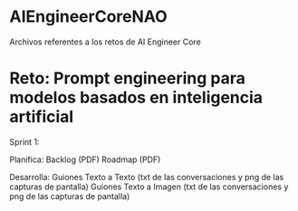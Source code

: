 # AIEngineerCoreNAO
Archivos referentes a los retos de AI Engineer Core

# Reto: Prompt engineering para modelos basados en inteligencia artificial
Sprint 1:

Planifica:
  Backlog (PDF)
  Roadmap (PDF)

Desarrolla:
  Guiones Texto a Texto (txt de las conversaciones y png de las capturas de pantalla)
  Guiones Texto a Imagen (txt de las conversaciones y png de las capturas de pantalla)
